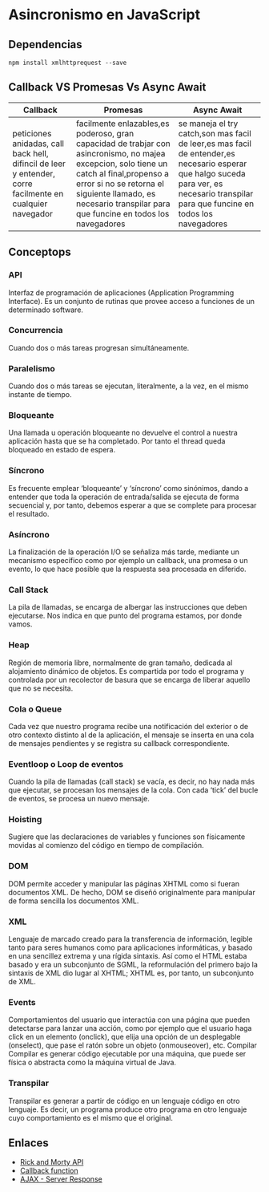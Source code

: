 # Asincronismo en JavaScript

## Dependencias
`npm install xmlhttprequest --save`

## Callback VS Promesas Vs Async Await

|Callback| Promesas| Async Await|
| --- | --- | --- |
|peticiones anidadas, call back hell, difincil de leer y entender, corre facilmente en cualquier navegador | facilmente enlazables,es poderoso, gran capacidad de trabjar con asincronismo, no majea excepcion, solo tiene un catch al final,propenso a error si no se retorna el siguiente llamado, es necesario transpilar para que funcine en todos los navegadores|se maneja el try catch,son mas facil de leer,es mas facil de entender,es necesario esperar que halgo suceda para ver, es necesario transpilar para que funcine en todos los navegadores  | 

## Conceptops

### API
Interfaz de programación de aplicaciones (Application Programming Interface). Es un conjunto de
rutinas que provee acceso a funciones de un determinado software.

### Concurrencia
Cuando dos o más tareas progresan simultáneamente.

### Paralelismo
Cuando dos o más tareas se ejecutan, literalmente, a la vez, en el mismo instante de tiempo.

### Bloqueante
Una llamada u operación bloqueante no devuelve el control a nuestra aplicación hasta que se ha
completado. Por tanto el thread queda bloqueado en estado de espera.

### Síncrono
Es frecuente emplear ‘bloqueante’ y ‘síncrono’ como sinónimos, dando a entender que toda la
operación de entrada/salida se ejecuta de forma secuencial y, por tanto, debemos esperar a que
se complete para procesar el resultado.

### Asíncrono
La finalización de la operación I/O se señaliza más tarde, mediante un mecanismo específico
como por ejemplo un callback, una promesa o un evento, lo que hace posible que la respuesta
sea procesada en diferido.

### Call Stack
La pila de llamadas, se encarga de albergar las instrucciones que deben ejecutarse. Nos indica en
que punto del programa estamos, por donde vamos.

### Heap
Región de memoria libre, normalmente de gran tamaño, dedicada al alojamiento dinámico de
objetos. Es compartida por todo el programa y controlada por un recolector de basura que se
encarga de liberar aquello que no se necesita.

### Cola o Queue
Cada vez que nuestro programa recibe una notificación del exterior o de otro contexto distinto al de la aplicación, el mensaje se inserta en una cola de mensajes pendientes y se registra su
callback correspondiente.

### Eventloop o Loop de eventos
Cuando la pila de llamadas (call stack) se vacía, es decir, no hay nada más que ejecutar, se
procesan los mensajes de la cola. Con cada ‘tick’ del bucle de eventos, se procesa un nuevo
mensaje.

### Hoisting
Sugiere que las declaraciones de variables y funciones son físicamente movidas al comienzo del
código en tiempo de compilación.

### DOM
DOM permite acceder y manipular las páginas XHTML como si fueran documentos XML. De
hecho, DOM se diseñó originalmente para manipular de forma sencilla los documentos XML.

### XML
Lenguaje de marcado creado para la transferencia de información, legible tanto para seres
humanos como para aplicaciones informáticas, y basado en una sencillez extrema y una rígida
sintaxis. Así como el HTML estaba basado y era un subconjunto de SGML, la reformulación del
primero bajo la sintaxis de XML dio lugar al XHTML; XHTML es, por tanto, un subconjunto de
XML.

### Events
Comportamientos del usuario que interactúa con una página que pueden detectarse para lanzar
una acción, como por ejemplo que el usuario haga click en un elemento (onclick), que elija una
opción de un desplegable (onselect), que pase el ratón sobre un objeto (onmouseover), etc.
Compilar
Compilar es generar código ejecutable por una máquina, que puede ser física o abstracta como
la máquina virtual de Java.

### Transpilar
Transpilar es generar a partir de código en un lenguaje código en otro lenguaje. Es decir, un
programa produce otro programa en otro lenguaje cuyo comportamiento es el mismo que el
original.

## Enlaces
- [Rick and Morty API](https://rickandmortyapi.com/api)
- [Callback function](https://developer.mozilla.org/es/docs/Glossary/Callback_function)
- [AJAX - Server Response](https://www.w3schools.com/xml/ajax_xmlhttprequest_response.asp)